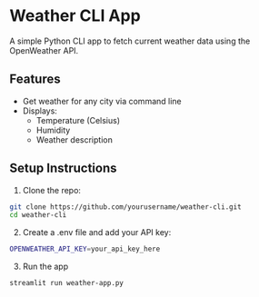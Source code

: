# Weather CLI App

A simple Python CLI app to fetch current weather data using the OpenWeather API.

## Features
- Get weather for any city via command line
- Displays:
  -  Temperature (Celsius)
  -  Humidity
  -  Weather description

## Setup Instructions

1. Clone the repo:
  ```bash
  git clone https://github.com/yourusername/weather-cli.git
  cd weather-cli
  ```

2. Create a .env file and add your API key:
  ```bash
  OPENWEATHER_API_KEY=your_api_key_here
  ```

3. Run the app
  ```bash
  streamlit run weather-app.py
  ```